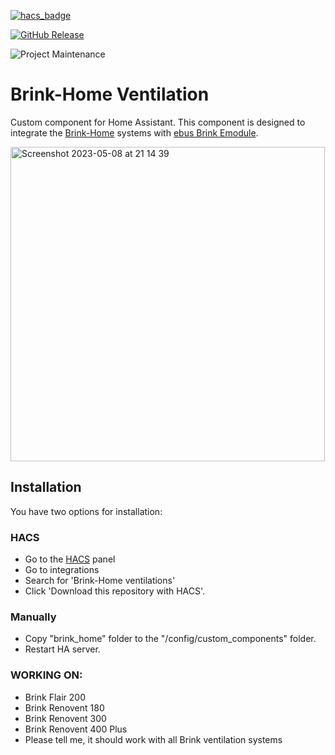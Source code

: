 [![hacs_badge](https://img.shields.io/badge/HACS-Default-41BDF5.svg?style=for-the-badge)](https://github.com/hacs/integration)

[![GitHub Release](https://img.shields.io/github/release/samuolis/brink.svg?style=for-the-badge&color=blue)](https://github.com/samuolis/brink/releases) 

![Project Maintenance](https://img.shields.io/badge/maintainer-Lukas%20Samuolis-blue.svg?style=for-the-badge)

# Brink-Home Ventilation

Custom component for Home Assistant. This component is designed to integrate the [Brink-Home](https://www.brink-home.com/) systems with [ebus Brink Emodule](https://www.brinkclimatesystems.nl/documenten/brink-home-emodule-imodule-614491.pdf).

<img width="503" alt="Screenshot 2023-05-08 at 21 14 39" src="https://user-images.githubusercontent.com/28056781/236899814-e903fbb0-e007-4938-aa2c-0e04e91fbb36.png">

## Installation

You have two options for installation:

### HACS

- Go to the [HACS](https://hacs.xyz) panel
- Go to integrations 
- Search for 'Brink-Home ventilations'
- Click \'Download this repository with HACS'.

### Manually

- Copy "brink_home" folder to the "/config/custom_components" folder.
- Restart HA server.

### WORKING ON:
- Brink Flair 200
- Brink Renovent 180
- Brink Renovent 300
- Brink Renovent 400 Plus
- Please tell me, it should work with all Brink ventilation systems
